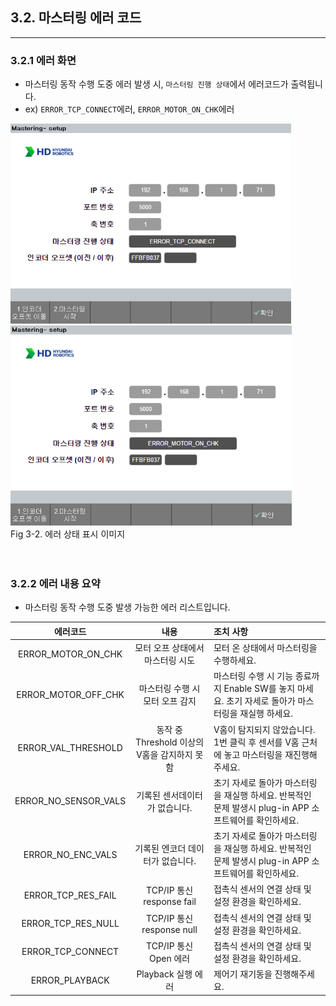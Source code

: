 ## 3.2. 마스터링 에러 코드
---
### 3.2.1 에러 화면
- 마스터링 동작 수행 도중 에러 발생 시, `마스터링 진행 상태`에서 에러코드가 출력됩니다.
- ex) `ERROR_TCP_CONNECT`에러, `ERROR_MOTOR_ON_CHK`에러

<div>
<img src="../03_2_error/img/kor/02_err_tcp_connect.PNG" height="320vh">
<img src="../03_2_error/img/kor/01_err_motor_on.PNG" height="320vh"><br>
Fig 3-2. 에러 상태 표시 이미지 </div>

<br>
<br>

### 3.2.2 에러 내용 요약
- 마스터링 동작 수행 도중 발생 가능한 에러 리스트입니다.

|에러코드|내용|조치 사항|
|:---:|:---:|:---|
|ERROR_MOTOR_ON_CHK|모터 오프 상태에서 마스터링 시도|모터 온 상태에서 마스터링을 수행하세요.|
|ERROR_MOTOR_OFF_CHK|마스터링 수행 시 모터 오프 감지| 마스터링 수행 시 기능 종료까지 Enable SW를 놓지 마세요. 초기 자세로 돌아가 마스터링을 재실행 하세요.|
|ERROR_VAL_THRESHOLD|동작 중 Threshold 이상의 V홈을 감지하지 못함|V홈이 탐지되지 않았습니다. 1번 클릭 후 센서를 V홈 근처에 놓고 마스터링을 재진행해주세요.|
|ERROR_NO_SENSOR_VALS|기록된 센서데이터가 없습니다.|초기 자세로 돌아가 마스터링을 재실행 하세요. 반복적인 문제 발생시 plug-in APP 소프트웨어를 확인하세요.|
|ERROR_NO_ENC_VALS|기록된 엔코더 데이터가 없습니다.|초기 자세로 돌아가 마스터링을 재실행 하세요. 반복적인 문제 발생시 plug-in APP 소프트웨어를 확인하세요.|
|ERROR_TCP_RES_FAIL| TCP/IP 통신 response fail | 접촉식 센서의 연결 상태 및 설정 환경을 확인하세요. |
|ERROR_TCP_RES_NULL| TCP/IP 통신 response null | 접촉식 센서의 연결 상태 및 설정 환경을 확인하세요.|
|ERROR_TCP_CONNECT | TCP/IP 통신 Open 에러 | 접촉식 센서의 연결 상태 및 설정 환경을 확인하세요. |
|ERROR_PLAYBACK | Playback 실행 에러 | 제어기 재기동을 진행해주세요. |

